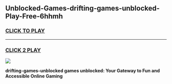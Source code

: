 
## Unblocked-Games-drifting-games-unblocked-Play-Free-6hhmh
<h3>
<a href="https://premium76.site?title=drifting-games-unblocked&ref=18A1">CLICK TO PLAY</a></h3>
<hr>

<h3>
<a href="https://premium76.site?title=drifting-games-unblocked&ref=18A1">CLICK 2 PLAY</a>
  
</h3>

<a href="https://premium76.site?title=drifting-games-unblocked&ref=18A1"><img src="https://clearcache.store/games.png"></a>


**drifting-games-unblocked games unblocked: Your Gateway to Fun and Accessible Online Gaming**
